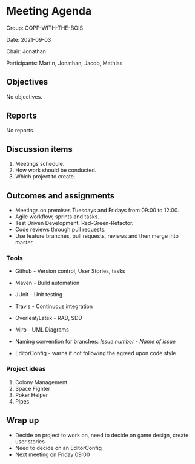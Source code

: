 # Meeting Agenda
Group: OOPP-WITH-THE-BOIS

Date: 2021-09-03

Chair: Jonathan

Participants: Martin, Jonathan, Jacob, Mathias

## Objectives 
No objectives.

## Reports 
No reports.

## Discussion items 
1. Meetings schedule.
2. How work should be conducted.
3. Which project to create.

## Outcomes and assignments 
* Meetings on premises Tuesdays and Fridays from 09:00 to 12:00.
* Agile workflow, sprints and tasks.
* Test Driven Development. Red-Green-Refactor.
* Code reviews through pull requests.
* Use feature branches, pull requests, reviews and then merge into master.

### Tools
* Github - Version control, User Stories, tasks
* Maven - Build automation
* JUnit - Unit testing
* Travis - Continuous integration 
* Overleaf/Latex - RAD, SDD
* Miro - UML Diagrams

* Naming convention for branches: *Issue number - Name of issue* 
* EditorConfig - warns if not following the agreed upon code style

### Project ideas
1. Colony Management 
1. Space Fighter
1. Poker Helper
1. Pipes

## Wrap up
* Decide on project to work on, need to decide on game design, create user stories
* Need to decide on an EditorConfig
* Next meeting on Friday 09:00
